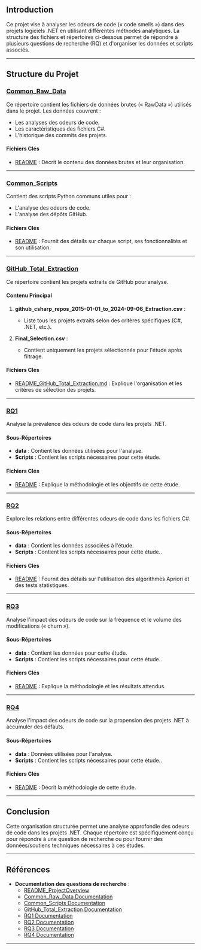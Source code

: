
## Introduction
Ce projet vise à analyser les odeurs de code (« code smells ») dans des projets logiciels .NET en utilisant différentes méthodes analytiques. La structure des fichiers et répertoires ci-dessous permet de répondre à plusieurs questions de recherche (RQ) et d'organiser les données et scripts associés.

---

## Structure du Projet

### [Common_Raw_Data](./Common_Raw_Data)
Ce répertoire contient les fichiers de données brutes (« RawData ») utilisés dans le projet. Les données couvrent :
- Les analyses des odeurs de code.
- Les caractéristiques des fichiers C#.
- L'historique des commits des projets.

#### Fichiers Clés
- [README](Common_Raw_Data/README.md) : Décrit le contenu des données brutes et leur organisation.

---

### [Common_Scripts](./Common_Scripts)
Contient des scripts Python communs utiles pour :
- L'analyse des odeurs de code.
- L'analyse des dépôts GitHub.

#### Fichiers Clés
- [README](Common_Scripts/README.md) : Fournit des détails sur chaque script, ses fonctionnalités et son utilisation.

---

### [GitHub_Total_Extraction](./GitHub_Total_Extraction)
Ce répertoire contient les projets extraits de GitHub pour analyse.

#### Contenu Principal
1. **github_csharp_repos_2015-01-01_to_2024-09-06_Extraction.csv** :
   - Liste tous les projets extraits selon des critères spécifiques (C#, .NET, etc.).

2. **Final_Selection.csv** :
   - Contient uniquement les projets sélectionnés pour l'étude après filtrage.

#### Fichiers Clés
- [README_GitHub_Total_Extraction.md](GitHub_Total_Extraction/README.md) : Explique l'organisation et les critères de sélection des projets.

---

### [RQ1](./RQ1)
Analyse la prévalence des odeurs de code dans les projets .NET.

#### Sous-Répertoires
- **data** : Contient les données utilisées pour l'analyse.
- **Scripts** : Contient les scripts nécessaires pour cette étude.

#### Fichiers Clés
- [README](RQ1/README.md) : Explique la méthodologie et les objectifs de cette étude.

---

### [RQ2](./RQ2)
Explore les relations entre différentes odeurs de code dans les fichiers C#.

#### Sous-Répertoires
- **data** : Contient les données associées à l'étude.
- **Scripts** : Contient les scripts nécessaires pour cette étude..

#### Fichiers Clés
- [README](RQ2/README.md) : Fournit des détails sur l'utilisation des algorithmes Apriori et des tests statistiques.

---

### [RQ3](./RQ3)
Analyse l'impact des odeurs de code sur la fréquence et le volume des modifications (« churn »).

#### Sous-Répertoires
- **data** : Contient les données pour cette étude.
- **Scripts** : Contient les scripts nécessaires pour cette étude..

#### Fichiers Clés
- [README](RQ3/README.md) : Explique la méthodologie et les résultats attendus.

---

### [RQ4](./RQ4)
Analyse l'impact des odeurs de code sur la propension des projets .NET à accumuler des défauts.

#### Sous-Répertoires
- **data** : Données utilisées pour l'analyse.
- **Scripts** : Contient les scripts nécessaires pour cette étude..

#### Fichiers Clés
- [README](RQ4/README.md) : Décrit la méthodologie de cette étude.

---

## Conclusion
Cette organisation structurée permet une analyse approfondie des odeurs de code dans les projets .NET. Chaque répertoire est spécifiquement conçu pour répondre à une question de recherche ou pour fournir des données/soutiens techniques nécessaires à ces études.


---

## Références
- **Documentation des questions de recherche** :
  - [README_ProjectOverview](./README_ProjectOverview.md)
  - [Common_Raw_Data Documentation](Common_Raw_Data/README.md)
  - [Common_Scripts Documentation](Common_Scripts/README.md)
  - [GitHub_Total_Extraction Documentation](GitHub_Total_Extraction/README.md)
  - [RQ1 Documentation](RQ1/README.md)
  - [RQ2 Documentation](RQ2/README.md)
  - [RQ3 Documentation](RQ3/README.md)
  - [RQ4 Documentation](RQ4/README.md)

---